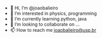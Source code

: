 - 👋 Hi, I’m @joaobalieiro
- 👀 I’m interested in physics, programming
- 🌱 I’m currently learning python, java
- 💞️ I’m looking to collaborate on ...
- 📫 How to reach me joaobalieiro@usp.br

<!---
joaobalieiro/joaobalieiro is a ✨ special ✨ repository because its `README.md` (this file) appears on your GitHub profile.
You can click the Preview link to take a look at your changes.
--->
